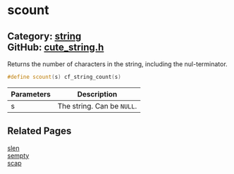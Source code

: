 [](../header.md ':include')

# scount

Category: [string](/api_reference?id=string)  
GitHub: [cute_string.h](https://github.com/RandyGaul/cute_framework/blob/master/include/cute_string.h)  
---

Returns the number of characters in the string, including the nul-terminator.

```cpp
#define scount(s) cf_string_count(s)
```

Parameters | Description
--- | ---
s | The string. Can be `NULL`.

## Related Pages

[slen](/string/slen.md)  
[sempty](/string/sempty.md)  
[scap](/string/scap.md)  
